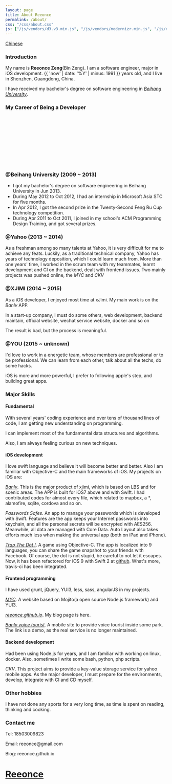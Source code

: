 ```yaml
---
layout: page
title: About Reeonce
permalink: /about/
css: "/css/about.css"
js: ["/js/vendors/d3.v3.min.js", "/js/vendors/modernizr.min.js", "/js/others/about.js"]
---
```


<div id="lang-selector">
  <a href="/about/zh/">Chinese</a>
</div>

### Introduction

My name is **Reeonce Zeng**(Bin Zeng). I am a software engineer, major in iOS development. {{ 'now' | date: '%Y' | minus: 1991 }} years old, and I live in Shenzhen, Guangdong, China.

I have received my bachelor's degree on software engineering in [*Beihang University*](http://ev.buaa.edu.cn/).

### My Career of Being a Developer

<div id="timeline" class="">
  <div id="career-timelime" class="">
  	<svg>
  	</svg>
  </div>
  <div id="career-buaa" class="">
    <div class="back-icon"><a href=""></a></div>
    <div class="content">
      <h3>@Beihang University (2009 ~ 2013)</h3>
      <ul>
        <li>I got my bachelor's degree on software engineering in Beihang University in Jun 2013.</li>
        <li>During May 2012 to Oct 2012, I had an internship in Microsoft Asia STC for five months.</li>
        <li>In Apr 2012, I got the second prize in the Twenty-Second Feng Ru Cup technology competition.</li>
        <li>During Apr 2011 to Oct 2011, I joined in my school's ACM Programming Design Training, and got several prizes.</li>
      </ul>
    </div>
  </div>
  <div id="career-yahoo" class="">
    <div class="back-icon"><a href=""></a></div>
    <div class="content">
      <h3>@Yahoo (2013 ~ 2014)</h3>
      <p>As a freshman among so many talents at Yahoo, it is very difficult for me to achieve any feats. Luckily, as a traditional technical company, Yahoo has years of technology deposition, which I could learn much from. More than one years' time, I worked in the scrum team with my teammates, learnt development and CI on the backend, dealt with frontend issues. Two mainly projects was pushed online, the <em>MYC</em> and <em>CKV</em></p>
    </div>
  </div>
  <div id="career-xjimi" class="slideshow-item">
    <div class="back-icon"><a href=""></a></div>
    <div class="content">
      <h3>@XJIMI (2014 ~ 2015)</h3>
      <p>As a iOS developer, I enjoyed most time at xJimi. My main work is on the <em>Banlv</em> APP. </p>
      <p>In a start-up company, I must do some others, web development, backend maintain, official website, wechat service website, docker and so on</p>
      <p>The result is bad, but the process is meaningful.</p>
    </div>
  </div>
  <div id="career-you" class="">
    <div class="back-icon"><a href=""></a></div>
    <div class="content">
      <h3>@YOU (2015 ~ unknown)</h3>
      <p>I'd love to work in a energetic team, whose members are professional or to be professional. We can learn from each other, talk about all the techs, do some hacks.</p>
      <p>iOS is more and more powerful, I prefer to following apple's step, and building great apps.</p>
    </div>
  </div>
</div>

### Major Skills
#### Fundamental
  With several years' coding experience and over tens of thousand lines of code, I am getting new understanding on programming.

  I can implement most of the fundamental data structures and algorithms.

  Also, I am always feeling curious on new techniques.

#### iOS development
  I love swift language and believe it will become better and better. Also I am familiar with Objective-C and the main frameworks of iOS. My projects on iOS are:

  [*Banlv*](https://itunes.apple.com/us/app/ban-lu-gei-ni-yi-ge-wen-nuan/id993592240?ls=1&mt=8). This is the major product of xjimi, which is based on LBS and for scenic areas. The APP is built for iOS7 above and with Swift. I had contributed codes for almost every file, which related to mapbox, a \*, alamofire, sqlite, cordova and so on.

  *Passwords Safes*. An app to manage your passwords which is developed with Swift. Features are the app keeps your Internet passwords into keychain, and all the personal secrets will be encrypted with AES256. Meanwhile, all data are managed with Core Data. Auto Layout also takes efforts much less when making the universal app (both on iPad and iPhone).

  *[Trap The Dot !](https://itunes.apple.com/us/app/trap-the-dot-!/id922876408?ls=1&mt=8)*.  A game using Objective-C. The app is localized into 9 languages, you can share the game snapshot to your friends with Facebook. Of course, the dot is not stupid, be careful to not let it escapes. Now, it has been refactored for iOS 9 with Swift 2 at [github](https://github.com/reeonce/Trap-The-Dot). What's more, travis-ci has been integrated.

#### Frontend programming
  I have used grunt, jQuery, YUI3, less, sass, angularJS in my projects.

  *[MYC](https://mobile.yahoo.com/)*. A website based on Mojito(a open source Node.js framework) and YUI3.

  *[reeonce.github.io](/)*. My blog page is here.

  *[Banlv voice tourist](http://www_wechat.reeonce.biz/page-test/voice_tour.html)*. A mobile site to provide voice tourist inside some park. The link is a demo, as the real service is no longer maintained.

#### Backend development
  Had been using Node.js for years, and I am familiar with working on linux, docker. Also, sometimes I write some bash, python, php scripts.

  *CKV*. This project aims to provide a key-value storage service for yahoo mobile apps. As the major developer, I must prepare for the environments, develop, integrate with CI and CD myself.

### Other hobbies
I have not done any sports for a very long time, as time is spent on reading, thinking and cooking.

<div id="contact-me">
  <h3>Contact me</h3>
  <p>Tel: 18503009823</p>
  <p>Email: reeonce@gmail.com</p>
  <p>Blog: reeonce.github.io</p>
</div>

<div id="welcome-overlay">
  <a href="/"><h1>Reeonce</h1></a>
</div>
